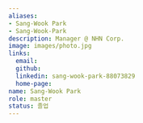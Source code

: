 ```yaml
---
aliases:
- Sang-Wook Park
- Sang-Wook-Park
description: Manager @ NHN Corp.
image: images/photo.jpg
links:
  email: 
  github: 
  linkedin: sang-wook-park-88073829
  home-page: 
name: Sang-Wook Park
role: master
status: 졸업
---
```

